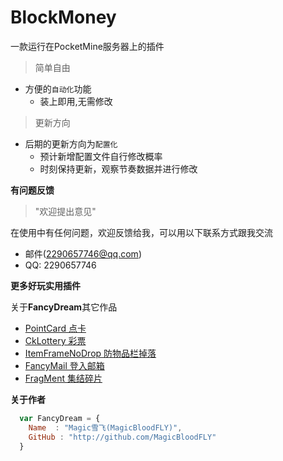 <h1>BlockMoney</h1>
一款运行在PocketMine服务器上的插件


> 简单自由
* 方便的`自动化`功能
    *  装上即用,无需修改
> 更新方向
* 后期的更新方向为`配置化`
    *  预计新增配置文件自行修改概率
	*  时刻保持更新，观察节奏数据并进行修改


**有问题反馈**
 
> "欢迎提出意见"

在使用中有任何问题，欢迎反馈给我，可以用以下联系方式跟我交流

* 邮件(2290657746@qq.com)
* QQ: 2290657746

**更多好玩实用插件**

关于<b>FancyDream</b>其它作品

* [PointCard 点卡](https://github.com/Cansll/PointCard) 
* [CkLottery 彩票](https://github.com/Cansll/CkLottery)
* [ItemFrameNoDrop 防物品栏掉落](https://github.com/FancyDreamTeam/ItemFrameNoDrop)
* [FancyMail 登入邮箱](https://github.com/MagicBloodFly/FancyMail)
* [FragMent 集结碎片](https://github.com/MagicBloodFly/FragMent)

**关于作者**

```javascript
  var FancyDream = {
    Name  : "Magic雪飞(MagicBloodFLY)",
    GitHub : "http://github.com/MagicBloodFLY"
  }
```


